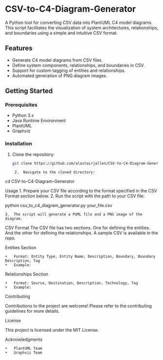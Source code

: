 # CSV-to-C4-Diagram-Generator

A Python tool for converting CSV data into PlantUML C4 model diagrams. This script facilitates the visualization of system architectures, relationships, and boundaries using a simple and intuitive CSV format.

## Features

- Generate C4 model diagrams from CSV files.
- Define system components, relationships, and boundaries in CSV.
- Support for custom tagging of entities and relationships.
- Automated generation of PNG diagram images.

## Getting Started

### Prerequisites

- Python 3.x
- Java Runtime Environment
- PlantUML
- Graphviz

### Installation

1. Clone the repository:
   ```bash
   git clone https://github.com/alastairjallen/CSV-to-C4-Diagram-Generator.git

	2.	Navigate to the cloned directory:

cd CSV-to-C4-Diagram-Generator

Usage
	1.	Prepare your CSV file according to the format specified in the CSV Format section below.
	2.	Run the script with the path to your CSV file:

python csv_to_c4_diagram_generator.py your_file.csv

	3.	The script will generate a PUML file and a PNG image of the diagram.

CSV Format
The CSV file has two sections. One for defining the entities. And the other for defining the relationships.  A sample CSV is available in the repo.

Entities Section

	•	Format: Entity Type, Entity Name, Description, Boundary, Boundary Description, Tag
	•	Example:


Relationships Section

	•	Format: Source, Destination, Description, Technology, Tag
	•	Example:


Contributing

Contributions to the project are welcome! Please refer to the contributing guidelines for more details.

License

This project is licensed under the MIT License.

Acknowledgments

	•	PlantUML Team
	•	Graphviz Team
